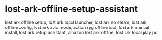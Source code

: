 # lost-ark-offline-setup-assistant
lost ark offline setup, lost ark local launcher, lost ark no steam, lost ark offline config, lost ark solo mode, action rpg offline tool, lost ark manual install, lost ark setup assistant, amazon lost ark offline, lost ark local play pc
